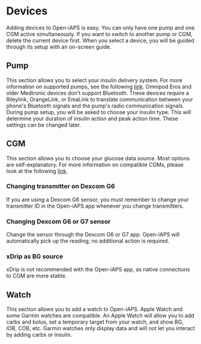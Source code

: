 # Devices
Adding devices to Open-iAPS is easy. You can only have one pump and one CGM active simultaneously. If you want to switch to another pump or CGM, delete the current device first. When you select a device, you will be guided through its setup with an on-screen guide.

## Pump
This section allows you to select your insulin delivery system. For more information on supported pumps, see the following [link](../Getting-Started/pump.md). Omnipod Eros and older Medtronic devices don't support Bluetooth. These devices require a Rileylink, OrangeLink, or EmaLink to translate communication between your phone's Bluetooth signals and the pump's radio communication signals.\
During pump setup, you will be asked to choose your insulin type. This will determine your duration of insulin action and peak action time. These settings can be changed later.

## CGM
This section allows you to choose your glucose data source. Most options are self-explanatory. For more information on compatible CGMs, please look at the following [link](../settings/devices/cgm.md).

### Changing transmitter on Dexcom G6

If you are using a Dexcom G6 sensor, you must remember to change your transmitter ID in the Open-iAPS app whenever you change transmitters.

### Changing Dexcom G6 or G7 sensor

Change the sensor through the Dexcom G6 or G7 app. Open-iAPS will automatically pick up the reading; no additional action is required.

### xDrip as BG source

xDrip is not recommended with the Open-iAPS app, as native connections to CGM are more stable.

## Watch
This section allows you to add a watch to Open-iAPS. Apple Watch and some Garmin watches are compatible. An Apple Watch will allow you to add carbs and bolus, set a temporary target from your watch, and show BG, IOB, COB, etc. Garmin watches only display data and will not let you interact by adding carbs or insulin.
